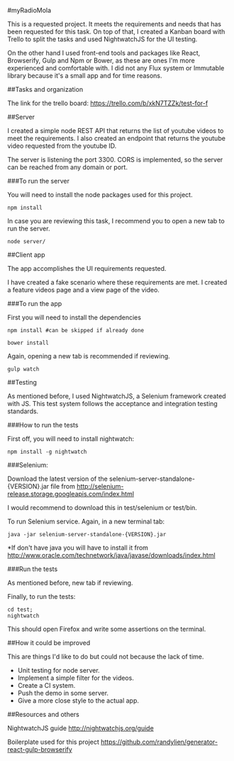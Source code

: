 #myRadioMola

This is a requested project. It meets the requirements and needs that has been requested for this task.
On top of that, I created a Kanban board with Trello to split the tasks and used NightwatchJS for the UI testing.

On the other hand I used front-end tools and packages like React, Browserify, Gulp and Npm or Bower, as these are ones 
I'm more experienced and comfortable with. 
I did not any Flux system or Immutable library because it's a small app and for time reasons.


##Tasks and organization

The link for the trello board:
https://trello.com/b/xkN7TZZk/test-for-f

##Server

I created a simple node REST API that returns the list of youtube videos to meet the requirements.
I also created an endpoint that returns the youtube video requested from the youtube ID.

The server is listening the port 3300.
CORS is implemented, so the server can be reached from any domain or port.


###To run the server

You will need to install the node packages used for this project.

```
npm install
```

In case you are reviewing this task, I recommend you to open a new tab to run the server.

```
node server/
```


##Client app

The app accomplishes the UI requirements requested.

I have created a fake scenario where these requirements are met. I created a feature videos page and a view page
of the video.


###To run the app

First you will need to install the dependencies

```
npm install #can be skipped if already done
```

```
bower install
```

Again, opening a new tab is recommended if reviewing.

```
gulp watch
```


##Testing

As mentioned before, I used NightwatchJS, a Selenium framework created with JS.
This test system follows the acceptance and integration testing standards.


###How to run the tests

First off, you will need to install nightwatch:

```
npm install -g nightwatch
```

###Selenium:

Download the latest version of the selenium-server-standalone-{VERSION}.jar file from 
http://selenium-release.storage.googleapis.com/index.html

I would recommend to download this in test/selenium or test/bin.

To run Selenium service. Again, in a new terminal tab:

```
java -jar selenium-server-standalone-{VERSION}.jar
```

*If don't have java you will have to install it from http://www.oracle.com/technetwork/java/javase/downloads/index.html


###Run the tests

As mentioned before, new tab if reviewing.

Finally, to run the tests:

```
cd test; 
nightwatch
```

This should open Firefox and write some assertions on the terminal.

##How it could be improved

This are things I'd like to do but could not because the lack of time.

 - Unit testing for node server.
 - Implement a simple filter for the videos.
 - Create a CI system.
 - Push the demo in some server.
 - Give a more close style to the actual app.


##Resources and others

NightwatchJS guide
http://nightwatchjs.org/guide

Boilerplate used for this project
https://github.com/randylien/generator-react-gulp-browserify
